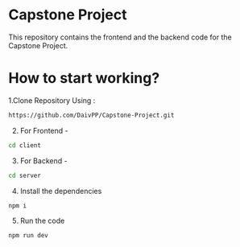 # Capstone Project
This repository contains the frontend and the backend code for the Capstone Project.
# How to start working?
1.Clone Repository Using :
```bash
https://github.com/DaivPP/Capstone-Project.git
```
2. For Frontend -

```bash
cd client
```
3. For Backend -

```bash
cd server
```
4. Install the dependencies

```bash
npm i
```

5. Run the code

```bash
npm run dev
```
